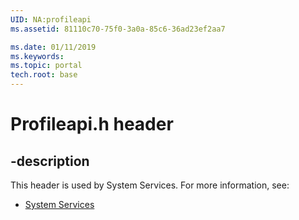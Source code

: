 ```yaml
---
UID: NA:profileapi
ms.assetid: 81110c70-75f0-3a0a-85c6-36ad23ef2aa7

ms.date: 01/11/2019
ms.keywords: 
ms.topic: portal
tech.root: base
---
```


# Profileapi.h header


## -description


This header is used by System Services. For more information, see:

- [System Services](../_base/index.md)
